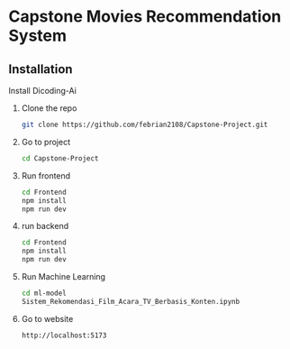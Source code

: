 # Capstone Movies Recommendation System

## Installation

Install Dicoding-Ai

1. Clone the repo
   ```sh
   git clone https://github.com/febrian2108/Capstone-Project.git
   ```
2. Go to project
   ```sh
   cd Capstone-Project
   ```
3. Run frontend
   ```sh
   cd Frontend
   npm install
   npm run dev
   ```
4. run backend
   ```sh
   cd Frontend
   npm install
   npm run dev
   ```
5. Run Machine Learning
   ```sh
   cd ml-model
   Sistem_Rekomendasi_Film_Acara_TV_Berbasis_Konten.ipynb
   ```
6. Go to website
   ```sh
   http://localhost:5173